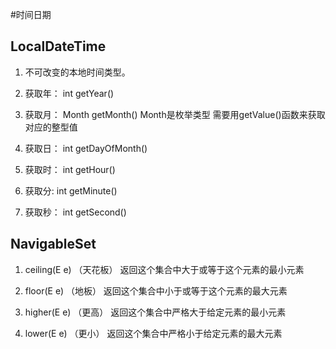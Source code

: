 #时间日期

## LocalDateTime

1. 不可改变的本地时间类型。

2. 获取年： int getYear()
3. 获取月： Month getMonth()		Month是枚举类型 需要用getValue()函数来获取对应的整型值
4. 获取日： int getDayOfMonth()

5. 获取时： int getHour()
6. 获取分:  int getMinute()
7. 获取秒： int getSecond()

## NavigableSet

1. ceiling(E e) 	（天花板）	返回这个集合中大于或等于这个元素的最小元素

2. floor(E e)		（地板）	返回这个集合中小于或等于这个元素的最大元素

3. higher(E e)		（更高）	返回这个集合中严格大于给定元素的最小元素

4. lower(E e)		（更小） 	返回这个集合中严格小于给定元素的最大元素





